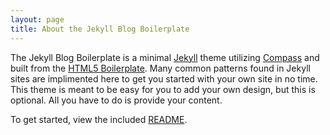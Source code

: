 ```yaml
---
layout: page
title: About the Jekyll Blog Boilerplate
---
```


The Jekyll Blog Boilerplate is a minimal [Jekyll][jekyll] theme utilizing
[Compass][compass] and built from the [HTML5 Boilerplate][h5bp].  Many common
patterns found in Jekyll sites are implimented here to get you started with
your own site in no time.  This theme is meant to be easy for you to add your
own design, but this is optional.  All you have to do is provide your content.

To get started, view the included [README](/README).

[jekyll]: http://jekyllrb.com/
[h5bp]: http://html5boilerplate.com/
[compass]: http://compass-style.org/